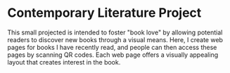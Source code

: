 # Contemporary Literature Project
This small projected is intended to foster "book love" by allowing potential readers to discover new books through a visual means. Here, I create web pages for books I have recently read, and people can then access these pages by scanning QR codes. Each web page offers a visually appealing layout that creates interest in the book.
